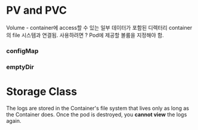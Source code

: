# PV and PVC
Volume - container에 access할 수 있는 일부 데이터가 포함된 디렉터리
container의 file 시스템과 연결됨.
사용하려면 ? Pod에 제공할 볼륨을 지정해야 함.

### configMap
### emptyDir

# Storage Class




The logs are stored in the Container's file system that lives only as long as the Container does. Once the pod is destroyed, you **cannot view** the logs again.